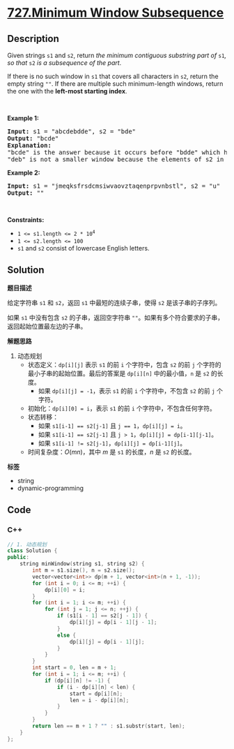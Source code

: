 # [727.Minimum Window Subsequence](https://leetcode.com/problems/minimum-window-subsequence/description/)

## Description

<p>Given strings <code>s1</code> and <code>s2</code>, return <em>the minimum contiguous&nbsp;substring part of </em><code>s1</code><em>, so that </em><code>s2</code><em> is a subsequence of the part</em>.</p>

<p>If there is no such window in <code>s1</code> that covers all characters in <code>s2</code>, return the empty string <code>&quot;&quot;</code>. If there are multiple such minimum-length windows, return the one with the <strong>left-most starting index</strong>.</p>

<p>&nbsp;</p>
<p><strong class="example">Example 1:</strong></p>

<pre>
<strong>Input:</strong> s1 = &quot;abcdebdde&quot;, s2 = &quot;bde&quot;
<strong>Output:</strong> &quot;bcde&quot;
<strong>Explanation:</strong>
&quot;bcde&quot; is the answer because it occurs before &quot;bdde&quot; which has the same length.
&quot;deb&quot; is not a smaller window because the elements of s2 in the window must occur in order.
</pre>

<p><strong class="example">Example 2:</strong></p>

<pre>
<strong>Input:</strong> s1 = &quot;jmeqksfrsdcmsiwvaovztaqenprpvnbstl&quot;, s2 = &quot;u&quot;
<strong>Output:</strong> &quot;&quot;
</pre>

<p>&nbsp;</p>
<p><strong>Constraints:</strong></p>

<ul>
  <li><code>1 &lt;= s1.length &lt;= 2 * 10<sup>4</sup></code></li>
  <li><code>1 &lt;= s2.length &lt;= 100</code></li>
  <li><code>s1</code> and <code>s2</code> consist of lowercase English letters.</li>
</ul>

## Solution

**题目描述**

给定字符串 `s1` 和 `s2`，返回 `s1` 中最短的连续子串，使得 `s2` 是该子串的子序列。

如果 `s1` 中没有包含 `s2` 的子串，返回空字符串 `""`。如果有多个符合要求的子串，返回起始位置最左边的子串。

**解题思路**

1. 动态规划
   - 状态定义：`dp[i][j]` 表示 `s1` 的前 `i` 个字符中，包含 `s2` 的前 `j` 个字符的最小子串的起始位置。最后的答案是 `dp[i][n]` 中的最小值，`n` 是 `s2` 的长度。
     - 如果 `dp[i][j] = -1`，表示 `s1` 的前 `i` 个字符中，不包含 `s2` 的前 `j` 个字符。
   - 初始化：`dp[i][0] = i`，表示 `s1` 的前 `i` 个字符中，不包含任何字符。
   - 状态转移：
     - 如果 `s1[i-1] == s2[j-1]` 且 `j == 1`，`dp[i][j] = i`。
     - 如果 `s1[i-1] == s2[j-1]` 且 `j > 1`，`dp[i][j] = dp[i-1][j-1]`。
     - 如果 `s1[i-1] != s2[j-1]`，`dp[i][j] = dp[i-1][j]`。
   - 时间复杂度：$O(mn)$，其中 $m$ 是 `s1` 的长度，$n$ 是 `s2` 的长度。

**标签**

- string
- dynamic-programming

<!-- code start -->
## Code

### C++

```cpp
// 1. 动态规划
class Solution {
public:
    string minWindow(string s1, string s2) {
        int m = s1.size(), n = s2.size();
        vector<vector<int>> dp(m + 1, vector<int>(n + 1, -1));
        for (int i = 0; i <= m; ++i) {
            dp[i][0] = i;
        }
        for (int i = 1; i <= m; ++i) {
            for (int j = 1; j <= n; ++j) {
                if (s1[i - 1] == s2[j - 1]) {
                    dp[i][j] = dp[i - 1][j - 1];
                }
                else {
                    dp[i][j] = dp[i - 1][j];
                }
            }
        }
        int start = 0, len = m + 1;
        for (int i = 1; i <= m; ++i) {
            if (dp[i][n] != -1) {
                if (i - dp[i][n] < len) {
                    start = dp[i][n];
                    len = i - dp[i][n];
                }
            }
        }
        return len == m + 1 ? "" : s1.substr(start, len);
    }
};
```

<!-- code end -->
